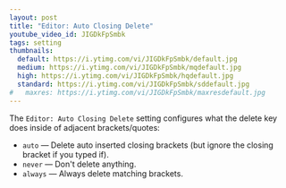 ```yaml
---
layout: post
title: "Editor: Auto Closing Delete"
youtube_video_id: JIGDkFpSmbk
tags: setting
thumbnails:
  default: https://i.ytimg.com/vi/JIGDkFpSmbk/default.jpg
  medium: https://i.ytimg.com/vi/JIGDkFpSmbk/mqdefault.jpg
  high: https://i.ytimg.com/vi/JIGDkFpSmbk/hqdefault.jpg
  standard: https://i.ytimg.com/vi/JIGDkFpSmbk/sddefault.jpg
#   maxres: https://i.ytimg.com/vi/JIGDkFpSmbk/maxresdefault.jpg
---
```


The `Editor: Auto Closing Delete` setting configures what the delete key does inside of adjacent brackets/quotes:

* `auto` — Delete auto inserted closing brackets (but ignore the closing bracket if you typed if).
* `never` — Don't delete anything.
* `always` — Always delete matching brackets.
